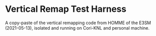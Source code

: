 # Vertical Remap Test Harness

A copy-paste of the vertical remapping code from HOMME of the E3SM (2021-05-13), isolated and running on Cori-KNL and personal machine.
